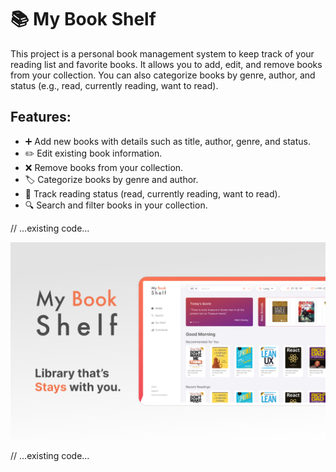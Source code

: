 # 📚 My Book Shelf

This project is a personal book management system to keep track of your reading list and favorite books. It allows you to add, edit, and remove books from your collection. You can also categorize books by genre, author, and status (e.g., read, currently reading, want to read).

## Features:
- ➕ Add new books with details such as title, author, genre, and status.
- ✏️ Edit existing book information.
- ❌ Remove books from your collection.
- 🏷️ Categorize books by genre and author.
- 📖 Track reading status (read, currently reading, want to read).
- 🔍 Search and filter books in your collection.

// ...existing code...

![Book Cover](./Cover.jpg)

// ...existing code...
